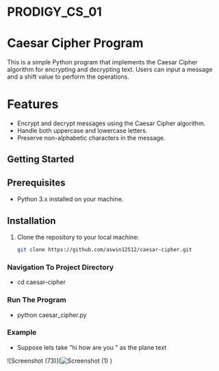 # PRODIGY_CS_01 
# Caesar Cipher Program

This is a simple Python program that implements the Caesar Cipher algorithm for encrypting and decrypting text. Users can input a message and a shift value to perform the operations.

# Features

- Encrypt and decrypt messages using the Caesar Cipher algorithm.
- Handle both uppercase and lowercase letters.
- Preserve non-alphabetic characters in the message.

## Getting Started

## Prerequisites

- Python 3.x installed on your machine.

## Installation

1. Clone the repository to your local machine:

   ```bash
   git clone https://github.com/aswin12512/caesar-cipher.git

### Navigation To Project Directory

- cd caesar-cipher

### Run The Program

- python caesar_cipher.py

### Example

- Suppose lets take "hi how are you " as the plane text  

![Screenshot (73)](![Screenshot (1)](https://github.com/user-attachments/assets/986854ac-2e83-4aa1-9daa-50cbe708bc23)
)
